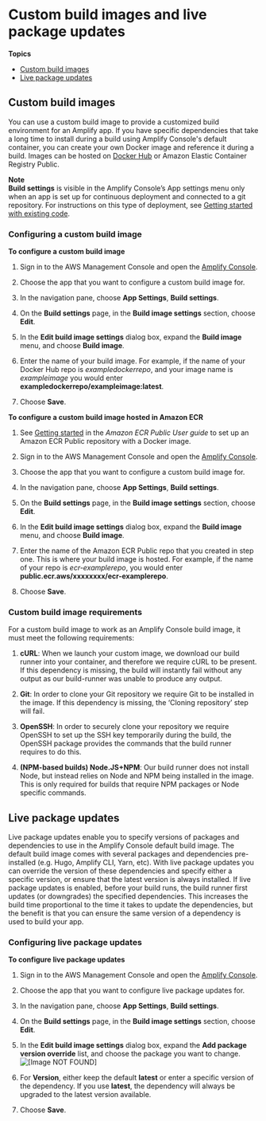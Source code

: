 # Custom build images and live package updates<a name="custom-build-image"></a>

**Topics**
+ [Custom build images](#setup)
+ [Live package updates](#setup-live-updates)

## Custom build images<a name="setup"></a>

You can use a custom build image to provide a customized build environment for an Amplify app\. If you have specific dependencies that take a long time to install during a build using Amplify Console's default container, you can create your own Docker image and reference it during a build\. Images can be hosted on [Docker Hub](https://hub.docker.com/) or Amazon Elastic Container Registry Public\.

**Note**  
**Build settings** is visible in the Amplify Console’s App settings menu only when an app is set up for continuous deployment and connected to a git repository\. For instructions on this type of deployment, see [Getting started with existing code](getting-started.md)\.

### Configuring a custom build image<a name="configuring-a-custom-build-image"></a>

**To configure a custom build image**

1. Sign in to the AWS Management Console and open the [Amplify Console](https://console.aws.amazon.com/amplify/)\.

1. Choose the app that you want to configure a custom build image for\.

1. In the navigation pane, choose **App Settings**, **Build settings**\.

1. On the **Build settings** page, in the **Build image settings** section, choose **Edit**\.

1. In the **Edit build image settings** dialog box, expand the **Build image** menu, and choose **Build image**\.

1. Enter the name of your build image\. For example, if the name of your Docker Hub repo is *exampledockerrepo*, and your image name is *exampleimage* you would enter **exampledockerrepo/exampleimage:latest**\.

1. Choose **Save**\.

**To configure a custom build image hosted in Amazon ECR**

1. See [Getting started](https://docs.aws.amazon.com/AmazonECR/latest/public/public-getting-started.html) in the *Amazon ECR Public User guide* to set up an Amazon ECR Public repository with a Docker image\.

1. Sign in to the AWS Management Console and open the [Amplify Console](https://console.aws.amazon.com/amplify/)\.

1. Choose the app that you want to configure a custom build image for\.

1. In the navigation pane, choose **App Settings**, **Build settings**\.

1. On the **Build settings** page, in the **Build image settings** section, choose **Edit**\.

1. In the **Edit build image settings** dialog box, expand the **Build image** menu, and choose **Build image**\.

1. Enter the name of the Amazon ECR Public repo that you created in step one\. This is where your build image is hosted\. For example, if the name of your repo is *ecr\-examplerepo*, you would enter **public\.ecr\.aws/xxxxxxxx/ecr\-examplerepo**\.

1. Choose **Save**\.

### Custom build image requirements<a name="custom-build-image-requirements"></a>

For a custom build image to work as an Amplify Console build image, it must meet the following requirements:

1.  **cURL**: When we launch your custom image, we download our build runner into your container, and therefore we require cURL to be present\. If this dependency is missing, the build will instantly fail without any output as our build\-runner was unable to produce any output\.

1.  **Git**: In order to clone your Git repository we require Git to be installed in the image\. If this dependency is missing, the ‘Cloning repository’ step will fail\.

1.  **OpenSSH**: In order to securely clone your repository we require OpenSSH to set up the SSH key temporarily during the build, the OpenSSH package provides the commands that the build runner requires to do this\.

1.  **\(NPM\-based builds\) Node\.JS\+NPM**: Our build runner does not install Node, but instead relies on Node and NPM being installed in the image\. This is only required for builds that require NPM packages or Node specific commands\.

## Live package updates<a name="setup-live-updates"></a>

Live package updates enable you to specify versions of packages and dependencies to use in the Amplify Console default build image\. The default build image comes with several packages and dependencies pre\-installed \(e\.g\. Hugo, Amplify CLI, Yarn, etc\)\. With live package updates you can override the version of these dependencies and specify either a specific version, or ensure that the latest version is always installed\. If live package updates is enabled, before your build runs, the build runner first updates \(or downgrades\) the specified dependencies\. This increases the build time proportional to the time it takes to update the dependencies, but the benefit is that you can ensure the same version of a dependency is used to build your app\.

### Configuring live package updates<a name="configuring-live-updates"></a>

**To configure live package updates**

1. Sign in to the AWS Management Console and open the [Amplify Console](https://console.aws.amazon.com/amplify/)\.

1. Choose the app that you want to configure live package updates for\.

1. In the navigation pane, choose **App Settings**, **Build settings**\.

1. On the **Build settings** page, in the **Build image settings** section, choose **Edit**\.

1. In the **Edit build image settings** dialog box, expand the **Add package version override** list, and choose the package you want to change\.  
![\[Image NOT FOUND\]](http://docs.aws.amazon.com/amplify/latest/userguide/images/live-updates-1.png)

1. For **Version**, either keep the default **latest** or enter a specific version of the dependency\. If you use **latest**, the dependency will always be upgraded to the latest version available\.

1. Choose **Save**\.